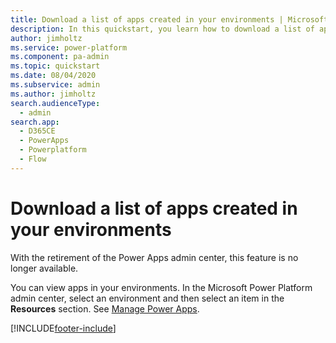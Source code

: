 ```yaml
---
title: Download a list of apps created in your environments | Microsoft Docs
description: In this quickstart, you learn how to download a list of apps created in your environments.
author: jimholtz
ms.service: power-platform
ms.component: pa-admin
ms.topic: quickstart
ms.date: 08/04/2020
ms.subservice: admin
ms.author: jimholtz
search.audienceType: 
  - admin
search.app:
  - D365CE
  - PowerApps
  - Powerplatform
  - Flow
---
```


# Download a list of apps created in your environments

With the retirement of the Power Apps admin center, this feature is no longer available.

You can view apps in your environments. In the Microsoft Power Platform admin center, select an environment and then select an item in the **Resources** section. See [Manage Power Apps](admin-manage-apps.md#manage-power-apps). 

<!--
If you're an Environment admin, you can view and download a list of apps created in the environments that you're administering. If you're a 365 Global admin or Power Platform admin, you can view and download a list of apps created in all of the environments in your organization.

In this topic, you'll learn how to download a list of apps created in a single environment to a .csv file, and then view that list in Excel.

## Prerequisites
 To follow the steps, the following items are required:
 * Either a Power Apps plan or Power Automate plan. Alternatively, you can sign up for a [free Power Apps trial](/powerapps/maker/signup-for-powerapps).
 * Power Apps Environment Admin, Global admin, or Power Platform admin permissions. For more information, see [Environments administration in Power Apps](environments-administration.md).

## Sign in to the Power Apps Admin center
Sign in to the Admin center at [https://admin.powerapps.com](https://admin.powerapps.com).

## Download the list of apps
1. In the navigation pane, click or tap **Environments**, and then click or tap the environment for which you want to download the list of apps.

    ![Select environment.](./media/admin-view-apps/environment.png)
2. On the **Resources** tab, click or tap **Apps**, and then click or tap **Download the list of apps**.

    ![Select Download the list of apps.](./media/admin-view-apps/resources-app.png)

    The list of apps is downloaded into a .csv file. This process could take several minutes. Make sure that you don't close the window before the list completely downloads or you may have to restart the process.

## View the list
After the .csv file is created, open it in Excel. The list contains the app display name, the owner of the app, any connectors that the app uses to connect to data sources, and other information.

![View list.](./media/admin-view-apps/excel-view.png)

## Next steps
In this topic, you learned how to download and view a list of apps created in an environment within your organization. Next, learn how to manage the apps created in your organization.

> [!div class="nextstepaction"]
> [Manage apps created in your organization](admin-manage-apps.md)
-->


[!INCLUDE[footer-include](../includes/footer-banner.md)]